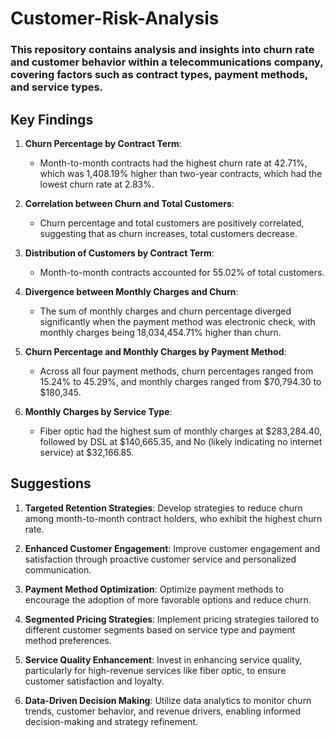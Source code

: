 # Customer-Risk-Analysis
### This repository contains analysis and insights into churn rate and customer behavior within a telecommunications company, covering factors such as contract types, payment methods, and service types.

## Key Findings

1. **Churn Percentage by Contract Term**:
   - Month-to-month contracts had the highest churn rate at 42.71%, which was 1,408.19% higher than two-year contracts, which had the lowest churn rate at 2.83%.

2. **Correlation between Churn and Total Customers**:
   - Churn percentage and total customers are positively correlated, suggesting that as churn increases, total customers decrease.

3. **Distribution of Customers by Contract Term**:
   - Month-to-month contracts accounted for 55.02% of total customers.

4. **Divergence between Monthly Charges and Churn**:
   - The sum of monthly charges and churn percentage diverged significantly when the payment method was electronic check, with monthly charges being 18,034,454.71% higher than churn.

5. **Churn Percentage and Monthly Charges by Payment Method**:
   - Across all four payment methods, churn percentages ranged from 15.24% to 45.29%, and monthly charges ranged from $70,794.30 to $180,345.

6. **Monthly Charges by Service Type**:
   - Fiber optic had the highest sum of monthly charges at $283,284.40, followed by DSL at $140,665.35, and No (likely indicating no internet service) at $32,166.85.


## Suggestions

1. **Targeted Retention Strategies**: Develop strategies to reduce churn among month-to-month contract holders, who exhibit the highest churn rate.

2. **Enhanced Customer Engagement**: Improve customer engagement and satisfaction through proactive customer service and personalized communication.

3. **Payment Method Optimization**: Optimize payment methods to encourage the adoption of more favorable options and reduce churn.

4. **Segmented Pricing Strategies**: Implement pricing strategies tailored to different customer segments based on service type and payment method preferences.

5. **Service Quality Enhancement**: Invest in enhancing service quality, particularly for high-revenue services like fiber optic, to ensure customer satisfaction and loyalty.

6. **Data-Driven Decision Making**: Utilize data analytics to monitor churn trends, customer behavior, and revenue drivers, enabling informed decision-making and strategy refinement.

